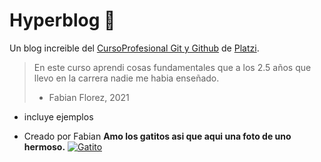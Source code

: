 # Hyperblog 💚
Un blog increible del [CursoProfesional Git y Github](http://platzi.com/clases/git-github/ "CursoProfesional Git y Github") de [Platzi](http://platzi.com "Platzi").

> En este curso aprendi cosas fundamentales que a los 2.5 años que llevo en la carrera nadie me habia enseñado.
> - Fabian Florez, 2021
* incluye ejemplos

* Creado por Fabian 
**Amo los gatitos asi que aqui una foto de uno hermoso.**
[![Gatito](https://images.unsplash.com/photo-1611063959313-61ad0207dd12?ixid=MnwxMjA3fDB8MHxwaG90by1wYWdlfHx8fGVufDB8fHx8&ixlib=rb-1.2.1&auto=format&fit=crop&w=100%&q=80 "Gatito")](https://images.unsplash.com/photo-1611063959313-61ad0207dd12?ixid=MnwxMjA3fDB8MHxwaG90by1wYWdlfHx8fGVufDB8fHx8&ixlib=rb-1.2.1&auto=format&fit=crop&w=800&q=80 "Gatito")